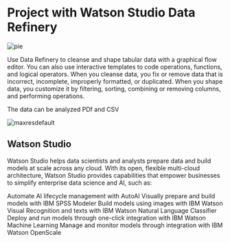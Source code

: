 # Project with Watson Studio Data Refinery

![pie](https://user-images.githubusercontent.com/46414243/82815629-d2150800-9e99-11ea-801b-586299aebc44.png)

Use Data Refinery to cleanse and shape tabular data with a graphical flow editor. You can also use interactive templates to code operations, functions, and logical operators. When you cleanse data, you fix or remove data that is incorrect, incomplete, improperly formatted, or duplicated. When you shape data, you customize it by filtering, sorting, combining or removing columns, and performing operations.

The data can be analyzed PDf and CSV 

![maxresdefault](https://user-images.githubusercontent.com/46414243/82815680-ec4ee600-9e99-11ea-8efa-39fe8e9f8b3e.jpg)

## Watson Studio
Watson Studio helps data scientists and analysts prepare data and build models at scale across any cloud. With its open, flexible multi-cloud architecture, Watson Studio provides capabilities that empower businesses to simplify enterprise data science and AI, such as:

Automate AI lifecycle management with AutoAI
Visually prepare and build models with IBM SPSS Modeler
Build models using images with IBM Watson Visual Recognition and texts with IBM Watson Natural Language Classifier
Deploy and run models through one-click integration with IBM Watson Machine Learning
Manage and monitor models through integration with IBM Watson OpenScale

